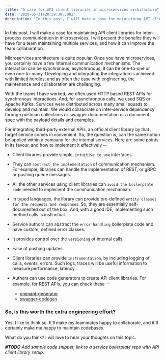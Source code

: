 ```yaml
---
title: "A case for API client libraries in microservices architecture"
date: "2020-05-31T20:39:30.508Z"
description: "In this post, I will make a case for maintaining API client libraries for inter-process communication in microservices. I will present the benefits they will have for a team maintaining multiple services, and how it can improve the team collaboration."
---
```


In this post, I will make a case for maintaining API client libraries for inter-process communication in microservices. I will present the benefits they will have for a team maintaining multiple services, and how it can improve the team collaboration.

Microservices architecture is quite popular. Once you have microservices, you certainly have a few internal communication mechanisms. The interaction can be synchronous, asynchronous; it can be one-to-one or even one-to-many. Developing and integrating the integration is achieved with limited hurdles, and as often the case with engineering, the maintenance and collaboration are challenging.

With the teams I have worked, we often used HTTP based REST APIs for synchronous interactions. And, for asynchronous calls, we used SQS or Apache Kafka. Services were distributed across many small squads to develop and maintain. We would collaborate on inter-service dependency through postman collections or swagger documentation or a document spec with the payload details and examples.

For integrating third-party external APIs, an official client library by that target service comes in convenient. So, the question is, can the same notion be applied within a company for the internal services. Here are some points in its favour, and how to implement it effectively --

- Client libraries provide simple, `intuitive to use` interfaces.

- They can `abstract the implementation` of communication mechanism.
  For example, libraries can handle the implementation of REST, or gRPC or pushing queue messages.

- All the other services using client libraries can `avoid the boilerplate code` needed to implement the communication mechanism.

- In typed languages, the library can provide pre-defined `entity classes for the requests and responses`. So, they are essentially self-documented out of the box. And, with a good IDE, implementing such method calls is instinctual.

- Service authors can abstract the `error handling` boilerplate code and have custom, defined error classes.

- It provides control over the `versioning` of internal calls.

- Ease of pushing updates.

- Client libraries can provide `instrumentation`, by including logging of calls, events, errors. Such logs, traces will be useful information to measure performance, latency.

- Authors can use code generators to create API client libraries.
  For example, for REST APIs, you can check these ー
  - [openapi-generator](https://github.com/OpenAPITools/openapi-generator)
  - [swagger-codegen](https://github.com/swagger-api/swagger-codegen)

### So, is this worth the extra engineering effort?

Yes, I like to think so. It'll make my teammates happy to collaborate, and it'll certainly make me happy to maintain codebases.

What do you think? I will love to hear your thoughts on this topic.

_**#TODO** Add sample code snippet, link to a service boilerplate repo with API client library setup._
